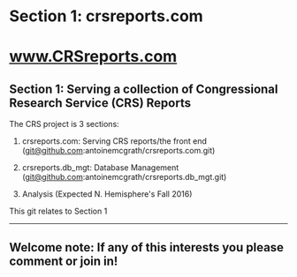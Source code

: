 # Section 1: crsreports.com
# www.CRSreports.com

Section 1: Serving a collection of Congressional Research Service (CRS) Reports
----

The CRS project is 3 sections:

1. crsreports.com: Serving CRS reports/the front end
(git@github.com:antoinemcgrath/crsreports.com.git)

2. crsreports.db_mgt: Database Management
(git@github.com:antoinemcgrath/crsreports.db_mgt.git)

3. Analysis
(Expected N. Hemisphere's Fall 2016)


This git relates to Section 1



-------
Welcome note: If any of this interests you please comment or join in!
-------
